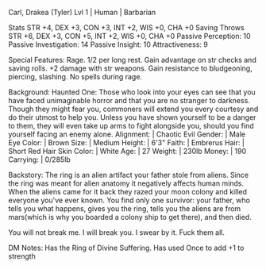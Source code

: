 Carl, Drakea (Tyler)
Lvl 1 | Human | Barbarian

Stats         STR +4, DEX +3, CON +3, INT +2, WIS +0, CHA +0
Saving Throws STR +6, DEX +3, CON +5, INT +2, WIS +0, CHA +0
Passive Perception:     10
Passive Investigation:  14
Passive Insight:        10
Attractiveness:         9


Special Features:
Rage. 1/2 per long rest.
Gain advantage on str checks and saving rolls. +2 damage with str weapons.
Gain resistance to bludgeoning, piercing, slashing. No spells during rage.

Background: Haunted One: Those who look into your eyes can see that you have faced unimaginable horror and that you are no stranger to darkness. Though they might fear you, commoners will extend you every courtesy and do their utmost to help you. Unless you have shown yourself to be a danger to them, they will even take up arms to fight alongside you, should you find yourself facing an enemy alone.
Alignment:   | Chaotic Evil
Gender:      | Male
Eye Color:   | Brown
Size:        | Medium
Height:      | 6'3"
Faith:       | Embrerus
Hair:        | Short Red Hair
Skin Color:  | White
Age:         | 27
Weight:      | 230lb
Money:       | 190
Carrying:    | 0/285lb

Backstory:
The ring is an alien artifact your father stole from aliens. Since the ring was meant for alien anatomy it negatively affects human minds. When the aliens came for it back they razed your moon colony and killed everyone you've ever known. You find only one survivor: your father, who tells you what happens, gives you the ring, tells you the aliens are from mars(which is why you boarded a colony ship to get there), and then died.

You will not break me.
I will break you.
I swear by it.
Fuck them all.

DM Notes:
Has the Ring of Divine Suffering. Has used Once to add +1 to strength